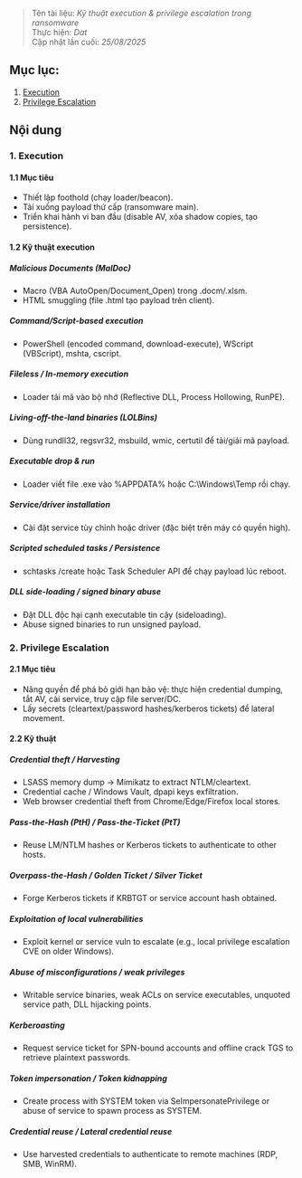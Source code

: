 > Tên tài liệu: _Kỹ thuật execution & privilege escalation trong ransomware_  
> Thực hiện: _Dat_  
> Cập nhật lần cuối: _25/08/2025_
## Mục lục:
1. [Execution](#a)
2. [Privilege Escalation](#b)

## Nội dung
<a name="a"></a>
### 1. Execution
#### 1.1 Mục tiêu
- Thiết lập foothold (chạy loader/beacon).
- Tải xuống payload thứ cấp (ransomware main).
- Triển khai hành vi ban đầu (disable AV, xóa shadow copies, tạo persistence).
#### 1.2 Kỹ thuật execution
##### Malicious Documents (MalDoc)
- Macro (VBA AutoOpen/Document_Open) trong .docm/.xlsm.
- HTML smuggling (file .html tạo payload trên client).
##### Command/Script-based execution
- PowerShell (encoded command, download-execute), WScript (VBScript), mshta, cscript.
##### Fileless / In-memory execution
- Loader tải mã vào bộ nhớ (Reflective DLL, Process Hollowing, RunPE).
##### Living-off-the-land binaries (LOLBins)
- Dùng rundll32, regsvr32, msbuild, wmic, certutil để tải/giải mã payload.
##### Executable drop & run
- Loader viết file .exe vào %APPDATA% hoặc C:\Windows\Temp rồi chạy.
##### Service/driver installation
- Cài đặt service tùy chỉnh hoặc driver (đặc biệt trên máy có quyền high).
##### Scripted scheduled tasks / Persistence
- schtasks /create hoặc Task Scheduler API để chạy payload lúc reboot.
##### DLL side-loading / signed binary abuse
- Đặt DLL độc hại cạnh executable tin cậy (sideloading).
- Abuse signed binaries to run unsigned payload.

<a name="b"></a>
### 2. Privilege Escalation 
#### 2.1 Mục tiêu
- Nâng quyền để phá bỏ giới hạn bảo vệ: thực hiện credential dumping, tắt AV, cài service, truy cập file server/DC.
- Lấy secrets (cleartext/password hashes/kerberos tickets) để lateral movement.
#### 2.2 Kỹ thuật
##### Credential theft / Harvesting
- LSASS memory dump → Mimikatz to extract NTLM/cleartext.
- Credential cache / Windows Vault, dpapi keys exfiltration.
- Web browser credential theft from Chrome/Edge/Firefox local stores.
##### Pass-the-Hash (PtH) / Pass-the-Ticket (PtT)
- Reuse LM/NTLM hashes or Kerberos tickets to authenticate to other hosts.
##### Overpass-the-Hash / Golden Ticket / Silver Ticket
- Forge Kerberos tickets if KRBTGT or service account hash obtained.
##### Exploitation of local vulnerabilities
- Exploit kernel or service vuln to escalate (e.g., local privilege escalation CVE on older Windows).
##### Abuse of misconfigurations / weak privileges
- Writable service binaries, weak ACLs on service executables, unquoted service path, DLL hijacking points.
##### Kerberoasting
- Request service ticket for SPN-bound accounts and offline crack TGS to retrieve plaintext passwords.
##### Token impersonation / Token kidnapping
- Create process with SYSTEM token via SeImpersonatePrivilege or abuse of service to spawn process as SYSTEM.
##### Credential reuse / Lateral credential reuse
- Use harvested credentials to authenticate to remote machines (RDP, SMB, WinRM).
